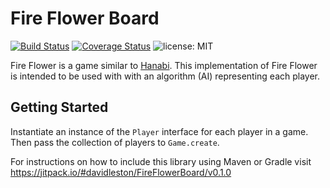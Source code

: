 Fire Flower Board
=================

[![Build Status](https://travis-ci.org/davidleston/FireFlowerBoard.svg?branch=master)](https://travis-ci.org/davidleston/FireFlowerBoard)
[![Coverage Status](https://coveralls.io/repos/davidleston/FireFlowerBoard/badge.svg?branch=master&service=github)](https://coveralls.io/github/davidleston/FireFlowerBoard?branch=master)
![license: MIT](https://img.shields.io/badge/license-MIT-blue.svg)

Fire Flower is a game similar to [Hanabi](https://en.wikipedia.org/wiki/Hanabi_(card_game)). This implementation of Fire Flower is intended to be used with with an algorithm (AI) representing each player.

## Getting Started

Instantiate an instance of the <code>Player</code> interface for each player in a game. Then pass the collection of players to <code>Game.create</code>.

For instructions on how to include this library using Maven or Gradle
visit https://jitpack.io/#davidleston/FireFlowerBoard/v0.1.0